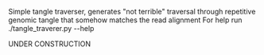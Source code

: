 Simple tangle traverser, generates "not terrible" traversal through repetitive genomic tangle that somehow matches the read alignment
For help run ./tangle_traverer.py --help

UNDER CONSTRUCTION
